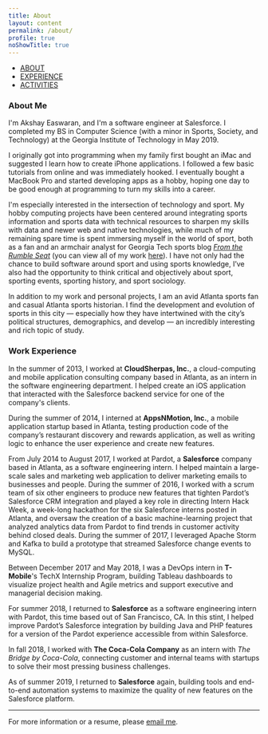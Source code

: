 ```yaml
---
title: About
layout: content
permalink: /about/
profile: true
noShowTitle: true
---
```


<div id="nav">
    <ul>
        <li><a href="#about">ABOUT</a></li>
        <li><a href="#work-experience">EXPERIENCE</a></li>
        <li><a href="#extracurriculars">ACTIVITIES</a></li>
    </ul>
</div>

### <a name="about"></a>About Me
I'm Akshay Easwaran, and I'm a software engineer at Salesforce. I completed my BS in Computer Science (with a minor in Sports, Society, and Technology) at the Georgia Institute of Technology in May 2019.

I originally got into programming when my family first bought an iMac and suggested I learn how to create iPhone applications. I followed a few basic tutorials from online and was immediately hooked. I eventually bought a MacBook Pro and started developing apps as a hobby, hoping one day to be good enough at programming to turn my skills into a career.

I'm especially interested in the intersection of technology and sport. My hobby computing projects have been centered around integrating sports information and sports data with technical resources to sharpen my skills with data and newer web and native technologies, while much of my remaining spare time is spent immersing myself in the world of sport, both as a fan and an armchair analyst for Georgia Tech sports blog _[From the Rumble Seat](https://fromtherumbleseat.com/)_ (you can view all of my work [here](https://fromtherumbleseat.com/authors/akeaswaran)). I have not only had the chance to build software around sport and using sports knowledge, I’ve also had the opportunity to think critical and objectively about sport, sporting events, sporting history, and sport sociology.

In addition to my work and personal projects, I am an avid Atlanta sports fan and casual Atlanta sports historian. I find the development and evolution of sports in this city — especially how they have intertwined with the city’s political structures, demographics, and develop — an incredibly interesting and rich topic of study.

### <a name="work-experience"></a>Work Experience
In the summer of 2013, I worked at **CloudSherpas, Inc.**, a cloud-computing and mobile application consulting company based in Atlanta, as an intern in the software engineering department. I helped create an iOS application that interacted with the Salesforce backend service for one of the company's clients.

During the summer of 2014, I interned at **AppsNMotion, Inc.**, a mobile application startup based in Atlanta, testing production code of the company’s restaurant discovery and rewards application, as well as writing logic to enhance the user experience and create new features.

From July 2014 to August 2017, I worked at Pardot, a **Salesforce** company based in Atlanta, as a software engineering intern. I helped maintain a large-scale sales and marketing web application to deliver marketing emails to businesses and people. During the summer of 2016, I worked with a scrum team of six other engineers to produce new features that tighten Pardot’s Salesforce CRM integration and played a key role in directing Intern Hack Week, a week-long hackathon for the six Salesforce interns posted in Atlanta, and oversaw the creation of a basic machine-learning project that analyzed analytics data from Pardot to find trends in customer activity behind closed deals. During the summer of 2017, I leveraged Apache Storm and Kafka to build a prototype that streamed Salesforce change events to MySQL.

Between December 2017 and May 2018, I was a DevOps intern in **T-Mobile**'s TechX Internship Program, building Tableau dashboards to visualize project health and Agile metrics and support executive and managerial decision making.

For summer 2018, I returned to **Salesforce** as a software engineering intern with Pardot, this time based out of San Francisco, CA. In this stint, I helped improve Pardot’s Salesforce integration by building Java and PHP features for a version of the Pardot experience accessible from within Salesforce.

In fall 2018, I worked with **The Coca-Cola Company** as an intern with _The Bridge by Coca-Cola_, connecting customer and internal teams with startups to solve their most pressing business challenges.

As of summer 2019, I returned to **Salesforce** again, building tools and end-to-end automation systems to maximize the quality of new features on the Salesforce platform.

---

For more information or a resume, please [email me](mailto:akeaswaran@me.com).
